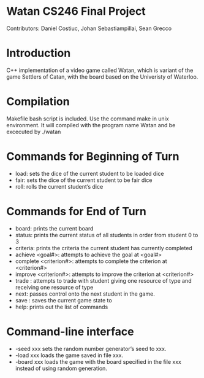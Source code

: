 # Watan CS246 Final Project
Contributors: Daniel Costiuc, Johan Sebastiampillai, Sean Grecco

# Introduction
C++ implementation of a video game called Watan, which is variant of the game Settlers of Catan, with the board based on the Univeristy of Waterloo.

# Compilation
Makefile bash script is included. Use the command make in unix environment. It will compiled with the program name Watan and be excecuted by ./watan

# Commands for Beginning of Turn
- load: sets the dice of the current student to be loaded dice
- fair: sets the dice of the current student to be fair dice
- roll: rolls the current student’s dice

# Commands for End of Turn
- board: prints the current board
- status: prints the current status of all students in order from student 0 to 3
- criteria: prints the criteria the current student has currently completed
- achieve <goal\#>: attempts to achieve the goal at <goal\#>
- complete <criterion\#>: attempts to complete the criterion at <criterion\#>
- improve <criterion\#>: attempts to improve the criterion at <criterion\#>
- trade <colour> <give> <take>: attempts to trade with student <colour> giving one resource of type <give> and receiving one resource of type <take>
- next: passes control onto the next student in the game.
- save <file>: saves the current game state to <file>
- help: prints out the list of commands

# Command-line interface
- -seed xxx sets the random number generator’s seed to xxx.
- -load xxx loads the game saved in file xxx.
- -board xxx loads the game with the board specified in the file xxx instead of using random generation.
